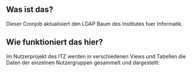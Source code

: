 Was ist das?
------------

Dieser Cronjob aktualisiert den LDAP Baum des Institutes fuer Informatik.


Wie funktioniert das hier?
--------------------------

Im Nutzerprojekt des ITZ werden in verschiedenen Views und Tabellen die Daten
der einzelnen Nutzergruppen gesammelt und dargestellt:
